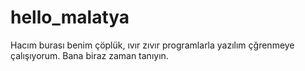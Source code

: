 # hello_malatya
Hacım burası benim çöplük, ıvır zıvır programlarla yazılım çğrenmeye çalışıyorum. Bana biraz zaman tanıyın.
